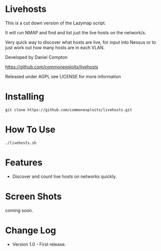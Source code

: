 Livehosts
========

This is a cut down version of the Lazymap script.

It will run NMAP and find and list just the live hosts on the network/s.

Very quick way to discover what hosts are live, for input into Nessus or to just work out how many hosts are in each VLAN.

Developed by Daniel Compton

https://github.com/commonexploits/livehosts

Released under AGPL see LICENSE for more information


Installing
========

    git clone https://github.com/commonexploits/livehosts.git

How To Use
========

    ./livehosts.sh


Features
========

* Discover and count live hosts on networks quickly.

Screen Shots
========

coming soon.


Change Log
========

* Version 1.0 - First release.

